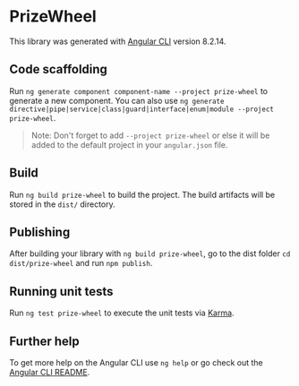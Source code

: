 # PrizeWheel

This library was generated with [Angular CLI](https://github.com/angular/angular-cli) version 8.2.14.

## Code scaffolding

Run `ng generate component component-name --project prize-wheel` to generate a new component. You can also use `ng generate directive|pipe|service|class|guard|interface|enum|module --project prize-wheel`.
> Note: Don't forget to add `--project prize-wheel` or else it will be added to the default project in your `angular.json` file. 

## Build

Run `ng build prize-wheel` to build the project. The build artifacts will be stored in the `dist/` directory.

## Publishing

After building your library with `ng build prize-wheel`, go to the dist folder `cd dist/prize-wheel` and run `npm publish`.

## Running unit tests

Run `ng test prize-wheel` to execute the unit tests via [Karma](https://karma-runner.github.io).

## Further help

To get more help on the Angular CLI use `ng help` or go check out the [Angular CLI README](https://github.com/angular/angular-cli/blob/master/README.md).
